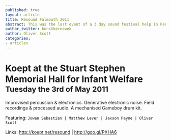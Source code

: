 ```yaml
---
published: true
layout: article
title: Resound Falmouth 2011
abstract: This was the last event of a 3 day sound festival help in Penryn called Resound Falmouth.
author_twitter: kunstkernewek
author: Oliver Scott
categories:
- articles
---
```


# Koept at the Stuart Stephen Memorial Hall for Infant Welfare <small>Tuesday the 3rd of May 2011</small>

Improvised percussion & electronics.
Generative electronic noise. 
Field recordings & processed audio.
A mechanised Gameboy drum kit. 

Featuring: `Jowan Sebastian | Matthew Lever | Jaxson Payne | Oliver Scott`

Links: http://koept.net/resound | http://goo.gl/PXHA6
